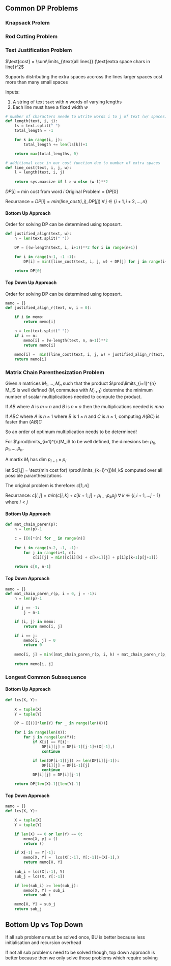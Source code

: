 ## Common DP Problems

### Knapsack Prolem

### Rod Cutting Problem

### Text Justification Problem

$\text{cost} = \sum\limits_{\text{all lines}} (\text{extra space chars in line})^2$

Supports distributing the extra spaces accross the lines
larger spaces cost more than many small spaces

Inputs:

1. A string of text `text` with $n$ words of varying lengths
2. Each line must have a fixed width $w$

```py
# number of characters neede to wtrite words i to j of text (w/ spaces)
def length(text, i, j):
    ls = text.split(" ")
    total_length = -1

    for k in range(i, j):
        total_length += len(ls[k])+1

    return max(total_lengths, 0)

# additional cost in our cost function due to number of extra spaces
def line_cost(text, i, j, w):
    l = length(text, i, j)
    
    return sys.maxsize if l > w else (w-l)**2
```

$DP[i]$ = min cost from word $i$
Original Problem = $DP[0]$

Recurrance = $DP[i] = min(line\_cost(i, j), DP[j]) \; \forall \; j \in \{i+1, i+2, ..., n\}$

#### Bottom Up Approach
Order for solving DP can be determined using toposort.

```py
def justified_align(text, w):
    n = len(text.split(" "))

    DP = [(w-length(text, i, i+1))**2 for i in range(n+1)]

    for i in range(n-1, -1 -1):
        DP[i] = min([line_cost(text, i, j, w) + DP[j] for j in range(i+1, n+1) ])
    
    return DP[0]
```

#### Top Down Up Approach
Order for solving DP can be determined using toposort.

```py
memo = {}
def justified_align_r(text, w, i = 0):

    if i in memo:
        return memo[i]

    n = len(text.split(" "))
    if i == n:
        memo[i] = (w-length(text, n, n+1))**2
        return memo[i]
    
    memo[i] =  min([line_cost(text, i, j, w) + justified_align_r(text, w, j) for j in range(i+1, n+1) ])
    return memo[i]
```

### Matrix Chain Parenthesization Problem

Given $n$ matrices $M_1, ..., M_n$ such that the product $\prod\limits_{i=1}^{n} M_i$ is well defined ($M_i$ commutes with $M_{i+1}$) determine the minimum number of scalar multiplications needed to compute the product.

If $AB$ where $A$ is $m \times n$ and $B$ is $n \times o$ then the multiplications needed is $mno$

If $ABC$ where $A$ is $n \times 1$ where $B$ is $1 \times n$ and $C$ is $n \times 1$, computing $A(BC)$ is faster than $(AB)C$

So an order of optimum multiplication needs to be determined!

For $\prod\limits_{i=1}^{n}M_i$ to be well defined, the dimesions be: $p_0, p_1, ..., p_n$.

A martix $M_i$ has dim $p_{i-1} \times p_i$

let $c[i,j] = \text{min cost for} \prod\limits_{k=i}^{j}M_k$ computed over all possible paranthesizations

The original problem is therefore: $c[1, n]$

Recurrance: $c[i, j] = min(c[i, k] + c[k+1, j] + p_{i-1}p_{k}p_{j}) \; \forall \; k \in \{i, i+1, ... j-1\}$ where $i < j$

#### Bottom Up Approach

```py
def mat_chain_paren(p):
    n = len(p)-1

    c = [[0]*(n) for _ in range(n)]
    
    for i in range(n-2, -1, -1):
        for j in range(i+1, n):
            c[i][j] = min([c[i][k] + c[k+1][j] + p[i]p[k+1]p[j+1]])
    
    return c[0, n-1]
```

#### Top Down Approach

```py
memo = {}
def mat_chain_paren_r(p, i = 0, j = -1):
    n = len(p)-1

    if j == -1:
        j = n-1

    if (i, j) in memo:
        return memo[i, j]

    if i == j:
        memo[i, j] = 0
        return 0
    
    memo[i, j] = min([mat_chain_paren_r(p, i, k) + mat_chain_paren_r(p, k+1, j) + p[i]p[k+1]p[j+1]])
    
    return memo[i, j]
```

### Longest Common Subsequence

#### Bottom Up Approach

```py
def lcs(X, Y):
    
    X = tuple(X)
    Y = tuple(Y)

    DP = [[()]*len(Y) for _ in range(len(X))]

    for i in range(len(X)):
        for j in range(len(Y)):
            if X[i] == Y[i]:
                DP[i][j] = DP[i-1][j-1]+(X[-1],)
                continue

            if len(DP[i-1][j]) >= len(DP[i][j-1]):
                DP[i][j] = DP[i-1][j]
                continue
            DP[i][j] = DP[i][j-1]

    return DP[len(X)-1][len(Y)-1]
```

#### Top Down Approach
```py
memo = {}
def lcs(X, Y):

    X = tuple(X)
    Y = tuple(Y)

    if len(X) == 0 or len(Y) == 0:
        memo[X, y] = ()
        return ()

    if X[-1] == Y[-1]:
        memo[X, Y] =  lcs(X[:-1], Y[:-1])+(X[-1],)
        return memo[X, Y]
    
    sub_i = lcs(X[:-1], Y)
    sub_j = lcs(X, Y[:-1])

    if len(sub_i) >= len(sub_j):
        memo[X, Y] = sub_i
        return sub_i

    memo[X, Y] = sub_j
    return sub_j
```

## Bottom Up vs Top Down

If all sub problems must be solved once, BU is better because less initialisation and recursion overhead

If not all sub problems need to be solved though, top down approach is better because then we only solve those problems which require solving